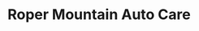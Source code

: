 ---
title: "Roper Mountain Auto Care"
url: /greenville/roper-mountain-auto-care/
shop: Autowerkstatt
---